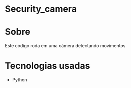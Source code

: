 # Security_camera
<h1>Sobre</h1>
<p>Este código roda em uma câmera detectando movimentos</p>
<!--  <img src="./github/salao.gif" alt="demo-web" height="425"> -->
<h1>Tecnologias usadas</h1>
 <ul>
 <li>Python</li>
</ul>
